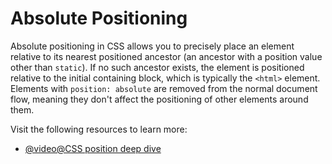 # Absolute Positioning

Absolute positioning in CSS allows you to precisely place an element relative to its nearest positioned ancestor (an ancestor with a position value other than `static`). If no such ancestor exists, the element is positioned relative to the initial containing block, which is typically the `<html>` element. Elements with `position: absolute` are removed from the normal document flow, meaning they don't affect the positioning of other elements around them.

Visit the following resources to learn more:

- [@video@CSS position deep dive](https://www.youtube.com/watch?v=fF_NVrd1s14)
